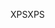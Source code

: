 <span data-ttu-id="3f693-101">XPS</span><span class="sxs-lookup"><span data-stu-id="3f693-101">XPS</span></span>